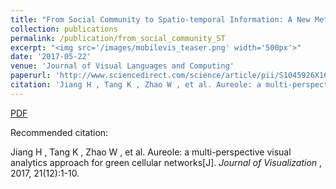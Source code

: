 ```yaml
---
title: "From Social Community to Spatio-temporal Information: A New Method for Mobile Data Exploration"
collection: publications
permalink: /publication/from_social_community_ST
excerpt: "<img src='/images/mobilevis_teaser.png' width='500px'>"
date: '2017-05-22'
venue: 'Journal of Visual Languages and Computing'
paperurl: 'http://www.sciencedirect.com/science/article/pii/S1045926X16301495'
citation: 'Jiang H , Tang K , Zhao W , et al. Aureole: a multi-perspective visual analytics approach for green cellular networks[J]. Journal of Visualization, 2017, 21(12):1-10.'
---
```


[PDF](http://www.swustvis.cn/media/filer_public/filer_public/be/3c/be3c72ec-fdef-42e3-bcf4-f862e85d78f9/1-s20-s1045926x16301495-main.pdf)

Recommended citation: 

Jiang H , Tang K , Zhao W , et al. Aureole: a multi-perspective visual analytics approach for green cellular networks[J]. <i>Journal of Visualization </i>, 2017, 21(12):1-10.
